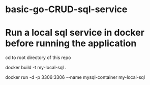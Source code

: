 # basic-go-CRUD-sql-service

# Run a local sql service in docker before running the application
cd to root directory of this repo

docker build -t my-local-sql .

docker run -d -p 3306:3306 --name mysql-container my-local-sql
